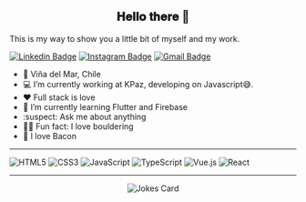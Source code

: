 <div align="center">
  <h2> 𝐇𝐞𝐥𝐥𝐨 𝐭𝐡𝐞𝐫𝐞 👋</h2>
</div>


This is my way to show you a little bit of myself and my work. 


[![Linkedin Badge](https://img.shields.io/badge/-Linkedin-blue?style=flat&logo=Linkedin&logoColor=white&link=https://www.linkedin.com/in/martin-lara-264756208/)](https://www.linkedin.com/in/martin-lara-264756208/)
[![Instagram Badge](https://img.shields.io/badge/-@martin.lara.s-purple?style=flat&logo=instagram&logoColor=white&link=https://www.instagram.com/martin.lara.s/)](https://www.instagram.com/martin.lara.s/)
[![Gmail Badge](https://img.shields.io/badge/-Contact_me-c14438?style=flat&logo=Gmail&logoColor=white&link=mailto:martin.lara@sansano.usm.cl)](mailto:martin.lara@sansano.usm.cl)


- :round_pushpin: Viña del Mar, Chile
- :computer: I’m currently working at KPaz, developing on Javascript😅.
- :hearts: Full stack is love
- :sparkler: I’m currently learning Flutter and Firebase
- :suspect: Ask me about anything 
- 🧗‍♂️ Fun fact: I love bouldering
- 🥓 I love Bacon

----

![HTML5](https://img.shields.io/badge/-HTML5-%23E44D27?style=flat-square&logo=html5&logoColor=ffffff)
![CSS3](https://img.shields.io/badge/-CSS3-%231572B6?style=flat-square&logo=css3)
![JavaScript](https://img.shields.io/badge/-JavaScript-%23F7DF1C?style=flat-square&logo=javascript&logoColor=000000&labelColor=%23F7DF1C&color=%23FFCE5A)
![TypeScript](https://img.shields.io/badge/-TypeScript-007ACC?style=flat-square&logo=typescript&logoColor=white)
![Vue.js](https://img.shields.io/badge/-Vue.js-%232c3e50?style=flat-square&logo=vuedotjs)
![React](https://img.shields.io/badge/-React-%23282C34?style=flat-square&logo=react)

----
<div align="center">
  <img src="https://readme-jokes.vercel.app/api" alt="Jokes Card" />
  </div>
